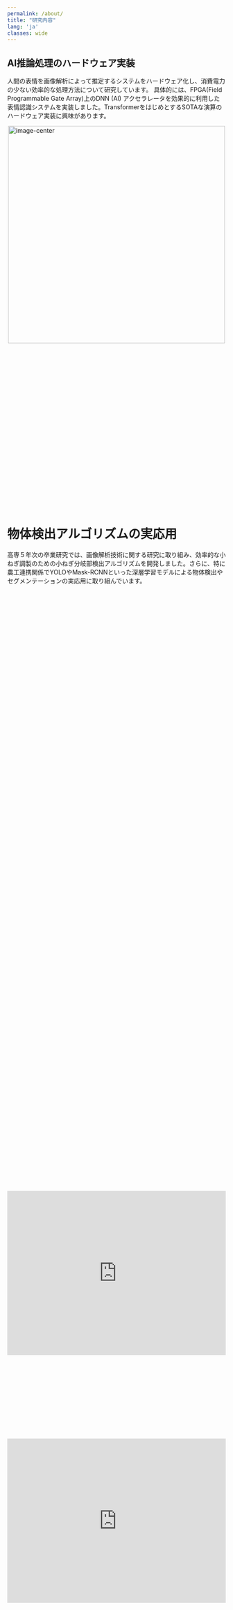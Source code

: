 ```yaml
---
permalink: /about/
title: "研究内容"
lang: 'ja'
classes: wide
---
```


## AI推論処理のハードウェア実装

人間の表情を画像解析によって推定するシステムをハードウェア化し、消費電力の少ない効率的な処理方法について研究しています。 具体的には、FPGA(Field Programmable Gate Array)上のDNN (AI) アクセラレータを効果的に利用した表情認識システムを実装しました。TransformerをはじめとするSOTAな演算のハードウェア実装に興味があります。

<img src="{{ site.url }}{{ site.baseurl }}/assets/images/fpga_system_fig.png" alt="image-center" style="display: block; margin: 0 auto; width: 500px;">


<div style="
  position: relative;
  display:block;
  margin:0 auto;
  width: 100%;
  max-width:780px;
  max-height: 585px;
  padding-bottom: 75%;
  top: 50%;"
>
  <iframe 
    src="https://speakerdeck.com/player/31712b81ffbe4805832711d6c3b4f209" title="DPUを用いたマルチタスクDNN表情認識システムのFPGA実装" 
    style="
      position: absolute;
      top: 0;
      left: 0%;
      width: 100%;
      height: 100%;
      max-width:780px;
      max-height: 585px;
      border: 0;
    "
  >
  </iframe>
</div>



# 物体検出アルゴリズムの実応用

高専５年次の卒業研究では、画像解析技術に関する研究に取り組み、効率的な小ねぎ調製のための小ねぎ分岐部検出アルゴリズムを開発しました。さらに、特に農工連携関係でYOLOやMask-RCNNといった深層学習モデルによる物体検出やセグメンテーションの実応用に取り組んでいます。


<div style="
  position: relative;
  display:block;
  margin:0 auto;
  width: 100%;
  max-width:780px;
  max-height: 585px;
  padding-bottom: 75%;
  top: 50%;"
>
  <iframe 
    src="https://speakerdeck.com/player/f027bc23215946868b187e68bec91c37" title="小ねぎ調製位置検出のためのインスタンスセグメンテーション" 
    style="
      position: absolute;
      top: 0;
      left: 0%;
      width: 100%;
      height: 100%;
      max-width:780px;
      max-height: 585px;
      border: 0;
    "
  >
  </iframe>
</div>
